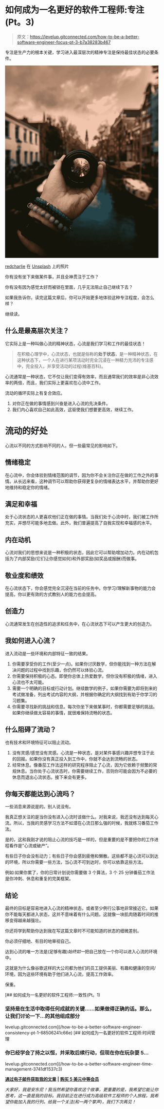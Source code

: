 # 如何成为一名更好的软件工程师:专注(Pt。3)

> 原文：<https://levelup.gitconnected.com/how-to-be-a-better-software-engineer-focus-pt-3-b7a38283b467>

专注是生产力的根本关键，学习进入最深层次的精神专注是保持最佳状态的必要条件。

![](img/e8d067a0a5c3c93ac048f29f415a7617.png)

[redcharlie](https://unsplash.com/@redcharlie?utm_source=unsplash&utm_medium=referral&utm_content=creditCopyText) 在 [Unsplash](https://unsplash.com/s/photos/focus?utm_source=unsplash&utm_medium=referral&utm_content=creditCopyText) 上的照片

你有没有坐下来做某件事，并且全神贯注于工作？

你有没有因为感觉太好而被锁在里面，几乎无法阻止自己继续下去？

如果我告诉你，读完这篇文章后，你可以开始更多地体验这种专注程度，会怎么样？

继续读。

## 什么是最高层次关注？

它实际上是一种叫做心流的精神状态，心流是我们学习和工作的最佳状态！

> 在积极心理学中，心流状态，也就是俗称的**处于状态**，是一种精神状态，在这种状态下，一个人在进行某项活动时完全沉浸在一种精力充沛的专注感中，完全投入，并享受活动的过程(维基百科)。

心流通常是一种状态，它不仅让我们变得有效率，而且通常我们的效率是非心流效率的两倍，而且，我们实际上更喜欢在心流中工作。

流动的循环实际上有复合效应。

1.  对你正在做的事情感到兴奋是进入心流的先决条件。
2.  我们内心喜欢自己如此高效，这驱使我们想要更高效，继续工作。

# 流动的好处

心流以不同的方式影响不同的人，但一些最常见的影响如下。

## 情绪稳定

在心流中，你会体验到情绪范围的调节，因为你不会关注你正在做的工作之外的事情。从长远来看，这种调节可以帮助你获得更复杂的情绪表达水平，并帮助你更好地维持和稳定你的情绪。

## 满足和幸福

处于心流状态的人更喜欢他们正在做的事情。当我们处于心流中时，我们被工作所充实，并想尽可能多地去做。此外，我们普遍提高了自我实现和幸福感的水平。

## 内在动机

心流对我们的思想来说是一种积极的状态，因此它可以帮助增加动力。内在动机包括为了内部奖励(它们让你感觉如何)和外部奖励(如奖品或报酬)而做事。

## 敬业度和绩效

在心流状态下，你会感觉完全沉浸在当前的任务中。你学习/理解新事物的能力会提高，你以更有效的方式教别人的能力也会提高。

## 创造力

心流通常发生在创造性的追求和任务中，在心流状态下可以产生更大的创造力。

## 我如何进入心流？

进入流动是一些环境和内部特征一致的结果。

1.  你需要享受你的工作(至少一点)。如果你讨厌数学，但你能找到一种方法在解决问题的过程中找到乐趣，你仍然可以体验心流。
2.  你需要保持积极的心态。即使你总体上热爱数学，但你没有积极的情绪，进入心流也不太可能。
3.  需要一个明确的目标或行动计划。继续数学的例子，如果你需要为即将到来的考试做准备，列出考试内容的大纲，并根据你确定的大纲找到有助于你学习的习题集。
4.  你需要寻找新的挑战和信息。每次你坐下来做某事时，你都需要足够的挑战。如果你继续做太容易的事情，就很难保持流畅的状态。

## 什么阻碍了流动？

也有技术和环境特征可以阻止流动。

1.  没有灵感/感觉没有灵感。心流是一种状态，是对某件事感兴趣并想专注于此的回报。如果你没有真正投入到工作中，你就不会达到流畅的状态。
2.  经常休息。像番茄工作法这样的研究程序阻止了心流，因为它依赖于频繁的常规休息。当你处于心流状态时，你需要继续工作，否则你可能会因为不必要的休息而退出心流状态。接下来会有更多。

## 你每天都能达到心流吗？

一些消息来源说是的。别人说没有。

我真正想关注的是当你没有进入心流时该做什么。对我来说，我还没有达到每天心流。所以，当我的灵感学习方法不如潜在心流日那么强的时候，我就练习番茄工作法。

是的，这和我刚才说的阻止心流的技巧是一样的，但是重要的是不要把你的工作进程看作是“心流或破产”。

有些日子你会没有动力；有些日子你会感到疲倦和懒散。这些都不是心流可以到达的环境，所以你需要一些方法，当心流不可到达时，你可以依靠这些方法。

例如:如果你累了，你的日常计划说你需要做 3 个算法，3 个 25 分钟番茄工作法是你冲刺、休息和重复的完美框架。

## 结论

最终的目标是容易地进入心流的精神状态，或者至少例行公事地非常接近它。如果你不能每天都进入状态，这并不意味着有什么问题。这就像一块肌肉随着时间的推移变得越来越强壮。

你还将学到帮助你达到我在写这篇文章时不可能知道的状态的细微差别。

你必须仔细地、有目的地审视自己。

达到心流的唯一方法是(足够有趣)*始终如一*把自己放在一个你可以进入心流的环境中。

这就是为什么像谷歌这样的大公司都为他们的员工提供美丽、有趣和健康的空间/环境，因为这些环境有助于他们进入心流，提高工作效率。

保重。

[](/how-to-be-a-better-software-engineer-consistency-pt-1-68506241c66e) [## 如何成为一名更好的软件工程师:一致性(Pt。1)

### 坚持是在生活中取得任何成就的关键……如果做得正确的话。那么，让我们讨论一下…的其他组成部分

levelup.gitconnected.com](/how-to-be-a-better-software-engineer-consistency-pt-1-68506241c66e) [](/how-to-be-a-better-software-engineer-time-management-3741df1537c3) [## 如何成为一名更好的软件工程师:时间管理

### 你已经学会了持之以恒，并采取后续行动，但现在你在玩杂耍 5…

levelup.gitconnected.com](/how-to-be-a-better-software-engineer-time-management-3741df1537c3) 

[**通过电子邮件获取我的文章**](https://anthonycg_.medium.com/subscribe) **|** [**购买 5 美元中等会员**](https://medium.com/@anthonycg_/membership)

*大家好，我是安东尼！我当然希望你喜欢这个故事，更重要的是，我希望它能让你思考，这一直是我的目标。我目前正在进行成为高级软件工程师的个人旅程，我希望你能加入我的行列。给我一个关注(和一两个掌声)，我们下次再见！*
